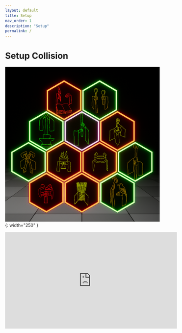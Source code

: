 ```yaml
---
layout: default
title: Setup
nav_order: 1
description: "Setup"
permalink: /
---
```


# Setup Collision

![](/assets/images/orbit.png){: width="250" }

<iframe width="560" height="315" src="https://www.youtube.com/embed/UgMtKuf6eFQ" title="YouTube video player" frameborder="0" allow="accelerometer; autoplay; clipboard-write; encrypted-media; gyroscope; picture-in-picture" allowfullscreen></iframe>
